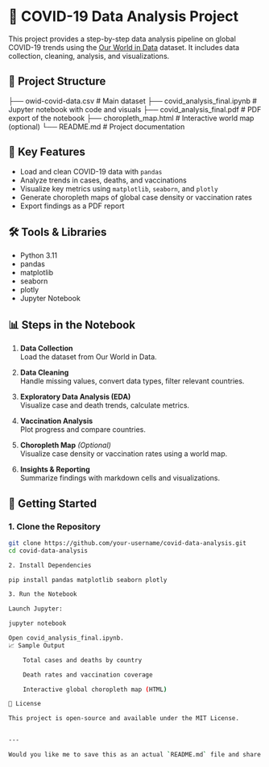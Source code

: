 # 🦠 COVID-19 Data Analysis Project

This project provides a step-by-step data analysis pipeline on global COVID-19 trends using the [Our World in Data](https://ourworldindata.org/coronavirus) dataset. It includes data collection, cleaning, analysis, and visualizations.

## 📁 Project Structure

├── owid-covid-data.csv # Main dataset
├── covid_analysis_final.ipynb # Jupyter notebook with code and visuals
├── covid_analysis_final.pdf # PDF export of the notebook
├── choropleth_map.html # Interactive world map (optional)
└── README.md # Project documentation


## 📌 Key Features

- Load and clean COVID-19 data with `pandas`
- Analyze trends in cases, deaths, and vaccinations
- Visualize key metrics using `matplotlib`, `seaborn`, and `plotly`
- Generate choropleth maps of global case density or vaccination rates
- Export findings as a PDF report

## 🛠️ Tools & Libraries

- Python 3.11
- pandas
- matplotlib
- seaborn
- plotly
- Jupyter Notebook

## 📊 Steps in the Notebook

1. **Data Collection**  
   Load the dataset from Our World in Data.

2. **Data Cleaning**  
   Handle missing values, convert data types, filter relevant countries.

3. **Exploratory Data Analysis (EDA)**  
   Visualize case and death trends, calculate metrics.

4. **Vaccination Analysis**  
   Plot progress and compare countries.

5. **Choropleth Map** *(Optional)*  
   Visualize case density or vaccination rates using a world map.

6. **Insights & Reporting**  
   Summarize findings with markdown cells and visualizations.

## 🚀 Getting Started

### 1. Clone the Repository

```bash
git clone https://github.com/your-username/covid-data-analysis.git
cd covid-data-analysis

2. Install Dependencies

pip install pandas matplotlib seaborn plotly

3. Run the Notebook

Launch Jupyter:

jupyter notebook

Open covid_analysis_final.ipynb.
📈 Sample Output

    Total cases and deaths by country

    Death rates and vaccination coverage

    Interactive global choropleth map (HTML)

📄 License

This project is open-source and available under the MIT License.


---

Would you like me to save this as an actual `README.md` file and share the download link?

